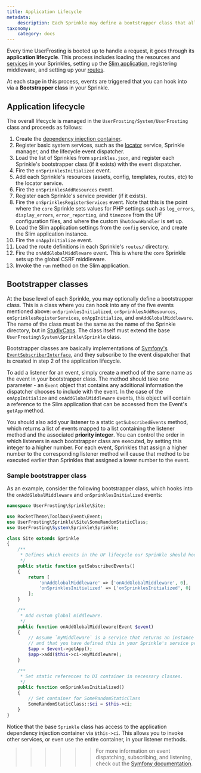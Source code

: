 ```yaml
---
title: Application Lifecycle
metadata:
    description: Each Sprinkle may define a bootstrapper class that allows it to hook into various stages of the UserFrosting application lifecycle.
taxonomy:
    category: docs
---
```


Every time UserFrosting is booted up to handle a request, it goes through its **application lifecycle**.  This process includes loading the resources and [services](/services) in your Sprinkles, setting up the [Slim application](https://www.slimframework.com/docs/objects/application.html), registering middleware, and setting up your [routes](/routes-and-controllers/front-controller).

At each stage in this process, events are triggered that you can hook into via a **Bootstrapper class** in your Sprinkle.

## Application lifecycle

The overall lifecycle is managed in the `UserFrosting/System/UserFrosting` class and proceeds as follows:

1. Create the [dependency injection container](/services/the-di-container).
2. Register basic system services, such as the [locator](/advanced/locator) service, Sprinkle manager, and the lifecycle event dispatcher.
3. Load the list of Sprinkles from `sprinkles.json`, and register each Sprinkle's bootstrapper class (if it exists) with the event dispatcher.
4. Fire the `onSprinklesInitialized` event.
5. Add each Sprinkle's resources (assets, config, templates, routes, etc) to the locator service.
6. Fire the `onSprinklesAddResources` event.
7. Register each Sprinkle's service provider (if it exists).
8. Fire the `onSprinklesRegisterServices` event.  Note that this is the point where the `core` Sprinkle sets values for PHP settings such as `log_errors`, `display_errors`, `error_reporting`, and `timezone` from the UF configuration files, and where the custom `ShutdownHandler` is set up.
9. Load the Slim application settings from the `config` service, and create the Slim application instance.
10. Fire the `onAppInitialize` event.
11. Load the route definitions in each Sprinkle's `routes/` directory.
12. Fire the `onAddGlobalMiddleware` event.  This is where the `core` Sprinkle sets up the global CSRF middleware.
13. Invoke the `run` method on the Slim application.

## Bootstrapper classes

At the base level of each Sprinkle, you may optionally define a bootstrapper class.  This is a class where you can hook into any of the five events mentioned above: `onSprinklesInitialized`, `onSprinklesAddResources`, `onSprinklesRegisterServices`, `onAppInitialize`, and `onAddGlobalMiddleware`.  The name of the class must be the same as the name of the Sprinkle directory, but in [StudlyCaps](https://laravel.com/api/5.4/Illuminate/Support/Str.html#method_studly).  The class itself must extend the base `UserFrosting\System\Sprinkle\Sprinkle` class.

Bootstrapper classes are basically implementations of [Symfony's `EventSubscriberInterface`](http://symfony.com/doc/current/components/event_dispatcher.html#using-event-subscribers), and they subscribe to the event dispatcher that is created in step 2 of the application lifecycle.

To add a listener for an event, simply create a method of the same name as the event in your bootstrapper class.  The method should take one parameter - an `Event` object that contains any additional information the dispatcher chooses to include with the event.  In the case of the `onAppInitialize` and `onAddGlobalMiddleware` events, this object will contain a reference to the Slim application that can be accessed from the Event's `getApp` method.

You should also add your listener to a static `getSubscribedEvents` method, which returns a list of events mapped to a list containing the listener method and the associated **priority integer**.  You can control the order in which listeners in each bootstrapper class are executed, by setting this integer to a higher number.  For each event, Sprinkles that assign a higher number to the corresponding listener method will cause that method to be executed earlier than Sprinkles that assigned a lower number to the event.

### Sample bootstrapper class

As an example, consider the following bootstrapper class, which hooks into the `onAddGlobalMiddleware` and `onSprinklesInitialized` events:

```php
namespace UserFrosting\Sprinkle\Site;

use RocketTheme\Toolbox\Event\Event;
use UserFrosting\Sprinkle\Site\SomeRandomStaticClass;
use UserFrosting\System\Sprinkle\Sprinkle;

class Site extends Sprinkle
{
    /**
     * Defines which events in the UF lifecycle our Sprinkle should hook into.
     */
    public static function getSubscribedEvents()
    {
        return [
            'onAddGlobalMiddleware' => ['onAddGlobalMiddleware', 0],
            'onSprinklesInitialized' => ['onSprinklesInitialized', 0]
        ];
    }

    /**
     * Add custom global middleware.
     */
    public function onAddGlobalMiddleware(Event $event)
    {
        // Assume `myMiddleware` is a service that returns an instance of your middleware class,
        // and that you have defined this in your Sprinkle's service provider.
        $app = $event->getApp();
        $app->add($this->ci->myMiddleware);
    }

    /**
     * Set static references to DI container in necessary classes.
     */
    public function onSprinklesInitialized()
    {
        // Set container for SomeRandomStaticClass
        SomeRandomStaticClass::$ci = $this->ci;
    }
}

```

Notice that the base `Sprinkle` class has access to the application dependency injection container via `$this->ci`.  This allows you to invoke other services, or even use the entire container, in your listener methods.

>>>>>> For more information on event dispatching, subscribing, and listening, check out the [Symfony documentation](http://symfony.com/doc/current/components/event_dispatcher.html).
